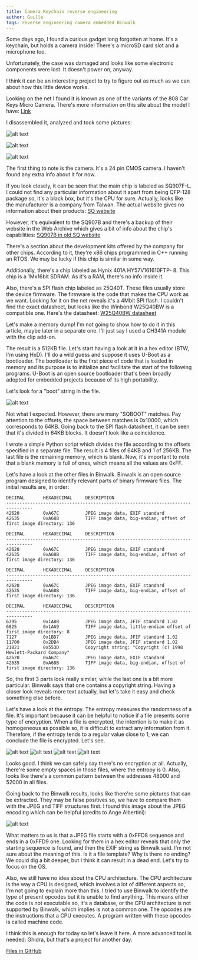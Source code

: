 ```yaml
---
title: Camera Keychain reverse engineering
author: Guille
tags: reverse_engineering camera embedded Binwalk
---
```


Some days ago, I found a curious gadget long forgotten at home. It's a keychain, but holds a camera inside! There's a microSD card slot and a microphone too.

Unfortunately, the case was damaged and looks like some electronic components were lost. It doesn't power on, anyway.

I think it can be an interesting project to try to figure out as much as we can about how this little device works.

Looking on the net I found it is known as one of the variants of the 808 Car Keys Micro Camera. There's more information on this site about the model I have: [Link](https://www.chucklohr.com/808/C10/index.html)

I disassembled it, analyzed and took some pictures:

![alt text](https://github.com/Guillermo-Ramirez-Jimenez/Guillermo-Ramirez-Jimenez.github.io/raw/main/_posts/2021-02-07-Camera-Keychain-reverse-engineering/images/IMG_20210201_005020.jpg "Top")

![alt text](https://github.com/Guillermo-Ramirez-Jimenez/Guillermo-Ramirez-Jimenez.github.io/raw/main/_posts/2021-02-07-Camera-Keychain-reverse-engineering/images/IMG_20210201_005208.jpg "Top_alt")

![alt text](https://github.com/Guillermo-Ramirez-Jimenez/Guillermo-Ramirez-Jimenez.github.io/raw/main/_posts/2021-02-07-Camera-Keychain-reverse-engineering/images/IMG_20210201_005035.jpg "Bottom")

The first thing to note is the camera. It's a 24 pin CMOS camera. I haven't found any extra info about it for now.

If you look closely, it can be seen that the main chip is labeled as SQ907F-L. I could not find any particular information about it apart from being QFP-128 package so, it's a black box, but it's the CPU for sure. Actually, looks like the manufacturer is a company from Taiwan. The actual website gives no information about their products:
[SQ website](http://www.sq.com.tw/)

However, it's equivalent to the SQ907B and there's a backup of their website in the Web Archive which gives a bit of info about the chip's capabilities:
[SQ907B in old SQ website](http://web.archive.org/web/20111021050700/http://www.sq.com.tw/english/product/dsc100dw.htm)

There's a section about the development kits offered by the company for other chips. According to it, they're x86 chips programmed in C++ running an RTOS. We may be lucky if this chip is similar in some way.

Additionally, there's a chip labeled as Hynix 401A HY57V161610FTP- 8. This chip is a 1Mx16bit SDRAM. As it's a RAM, there's no info inside it.

Also, there's a SPI flash chip labeled as 25Q40T. These files usually store the device firmware. The firmware is the code that makes the CPU work as we want. Looking for it on the net reveals it's a 4Mbit SPI flash. I couldn't find the exact datasheet, but looks like the Winbond W25Q40BW is a compatible one. Here's the datasheet:
[W25Q40BW datasheet](https://www.winbond.com/resource-files/w25q40bw%20revf%20101113.pdf)

Let's make a memory dump! I'm not going to show how to do it in this article, maybe later in a separate one. I'll just say I used a CH341A module with the clip add-on.

The result is a 512KB file. Let's start having a look at it in a hex editor (BTW, I'm using HxD). I'll do a wild guess and suppose it uses U-Boot as a bootloader. The bootloader is the first piece of code that is loaded in memory and its purpose is to initialize and facilitate the start of the following programs. U-Boot is an open source bootloader that's been broadly adopted for embedded projects because of its high portability.

Let's look for a "boot" string in the file.

![alt text](https://github.com/Guillermo-Ramirez-Jimenez/Guillermo-Ramirez-Jimenez.github.io/raw/main/_posts/2021-02-07-Camera-Keychain-reverse-engineering/images/BootStringScreenshot.png "Boot String")

Not what I expected. However, there are many "SQBOOT" matches. Pay attention to the offsets, the space between matches is 0x10000, which corresponds to 64KB. Going back to the SPI flash datasheet, it can be seen that it's divided in 64KB blocks. It doesn't look like a coincidence.

I wrote a simple Python script which divides the file according to the offsets specified in a separate file. The result is 4 files of 64KB and 1 of 256KB. The last file is the remaining memory, which is blank. Now, it's important to note that a blank memory is full of ones, which means all the values are 0xFF.

Let's have a look at the other files in Binwalk. Binwalk is an open source program designed to identify relevant parts of binary firmware files. The initial results are, in order:

```
DECIMAL       HEXADECIMAL     DESCRIPTION
--------------------------------------------------------------------------------
42620         0xA67C          JPEG image data, EXIF standard
42635         0xA68B          TIFF image data, big-endian, offset of first image directory: 136
```
```
DECIMAL       HEXADECIMAL     DESCRIPTION
--------------------------------------------------------------------------------
42620         0xA67C          JPEG image data, EXIF standard
42635         0xA68B          TIFF image data, big-endian, offset of first image directory: 136
```
```
DECIMAL       HEXADECIMAL     DESCRIPTION
--------------------------------------------------------------------------------
42620         0xA67C          JPEG image data, EXIF standard
42635         0xA68B          TIFF image data, big-endian, offset of first image directory: 136
```
```
DECIMAL       HEXADECIMAL     DESCRIPTION
--------------------------------------------------------------------------------
6795          0x1A8B          JPEG image data, JFIF standard 1.02
6825          0x1AA9          TIFF image data, little-endian offset of first image directory: 8
7127          0x1BD7          JPEG image data, JFIF standard 1.02
11700         0x2DB4          JPEG image data, JFIF standard 1.02
21821         0x553D          Copyright string: "Copyright (c) 1998 Hewlett-Packard Company"
42620         0xA67C          JPEG image data, EXIF standard
42635         0xA68B          TIFF image data, big-endian, offset of first image directory: 136
```

So, the first 3 parts look really similar, while the last one is a bit more particular. Binwalk says that one contains a copyright string. Having a closer look reveals more text actually, but let's take it easy and check something else before.

Let's have a look at the entropy. The entropy measures the randomness of a file. It's important because it can be helpful to notice if a file presents some type of encryption. When a file is encrypted, the intention is to make it as homogeneous as possible so, it is difficult to extract any information from it. Therefore, if the entropy tends to a regular value close to 1, we can conclude the file is encrypted. Let's see.

![alt text](https://github.com/Guillermo-Ramirez-Jimenez/Guillermo-Ramirez-Jimenez.github.io/raw/main/_posts/2021-02-07-Camera-Keychain-reverse-engineering/images/0_entropy.png "Entropy 0")
![alt text](https://github.com/Guillermo-Ramirez-Jimenez/Guillermo-Ramirez-Jimenez.github.io/raw/main/_posts/2021-02-07-Camera-Keychain-reverse-engineering/images/1_entropy.png "Entropy 1")
![alt text](https://github.com/Guillermo-Ramirez-Jimenez/Guillermo-Ramirez-Jimenez.github.io/raw/main/_posts/2021-02-07-Camera-Keychain-reverse-engineering/images/2_entropy.png "Entropy 2")
![alt text](https://github.com/Guillermo-Ramirez-Jimenez/Guillermo-Ramirez-Jimenez.github.io/raw/main/_posts/2021-02-07-Camera-Keychain-reverse-engineering/images/3_entropy.png "Entropy 3")

Looks good. I think we can safely say there's no encryption at all. Actually, there're some empty spaces in those files, where the entropy is 0. Also, looks like there's a common pattern between the addresses 48000 and 52000 in all files.

Going back to the Binwalk results, looks like there're some pictures that can be extracted. They may be false positives so, we have to compare them with the JPEG and TIFF structures first. I found this image about the JPEG encoding which can be helpful (credits to Ange Albertini):

![alt text](https://raw.githubusercontent.com/corkami/pics/master/binary/JPG.png "JPEG structure") 

What matters to us is that a JPEG file starts with a 0xFFD8 sequence and ends in a 0xFFD9 one. Looking for them in a hex editor reveals that only the starting sequence is found, and then the EXIF string as Binwalk said. I'm not sure about the meaning of this. Is it a file template? Why is there no ending? We could dig a bit deeper, but I think it can result in a dead end. Let's try to focus on the OS.

Also, we still have no idea about the CPU architecture. The CPU architecture is the way a CPU is designed, which involves a lot of different aspects so, I'm not going to explain more than this. I tried to use Binwalk to identify the type of present opcodes but it is unable to find anything. This means either the code is not executable so, it's a database, or the CPU architecture is not supported by Binwalk, which implies is not a common one. The opcodes are the instructions that a CPU executes. A program written with these opcodes is called machine code.

I think this is enough for today so let's leave it here. A more advanced tool is needed: Ghidra, but that's a project for another day.

[Files in GitHub](https://github.com/Guillermo-Ramirez-Jimenez/Keychain-Camera)
